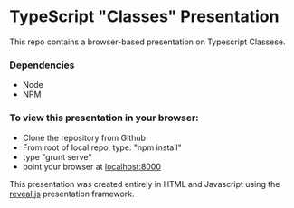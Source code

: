 TypeScript "Classes" Presentation
=================================
This repo contains a browser-based presentation on Typescript Classese.

### Dependencies

- Node
- NPM

### To view this presentation in your browser:
- Clone the repository from Github
- From root of local repo, type: "npm install"
- type "grunt serve"
- point your browser at [localhost:8000](http:localhost:8000)

This presentation was created entirely in HTML and Javascript using the [reveal.js](https://github.com/hakimel/reveal.js) presentation framework.
